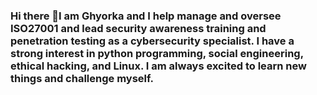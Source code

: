 ### Hi there 👋I am Ghyorka and I help manage and oversee ISO27001 and lead security awareness training and penetration testing as a cybersecurity specialist. I have a strong interest in python programming, social engineering, ethical hacking, and Linux. I am always excited to learn new things and challenge myself.
